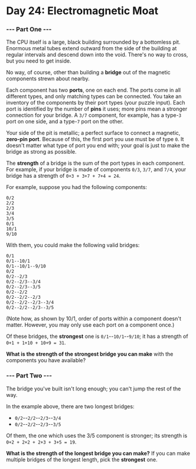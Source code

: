 # Day 24: Electromagnetic Moat

### --- Part One ---

The CPU itself is a large, black building surrounded by a bottomless pit. Enormous metal tubes extend outward from the side of the building at regular intervals and descend down into the void. There's no way to cross, but you need to get inside.

No way, of course, other than building a **bridge** out of the magnetic components strewn about nearby.

Each component has two **ports**, one on each end. The ports come in all different types, and only matching types can be connected. You take an inventory of the components by their port types (your puzzle input). Each port is identified by the number of **pins** it uses; more pins mean a stronger connection for your bridge. A ```3/7``` component, for example, has a type-```3``` port on one side, and a type-```7``` port on the other.

Your side of the pit is metallic; a perfect surface to connect a magnetic, **zero-pin port**. Because of this, the first port you use must be of type ```0```. It doesn't matter what type of port you end with; your goal is just to make the bridge as strong as possible.

The **strength** of a bridge is the sum of the port types in each component. For example, if your bridge is made of components ```0/3```, ```3/7```, and ```7/4```, your bridge has a strength of ```0+3 + 3+7 + 7+4 = 24```.

For example, suppose you had the following components:

```
0/2
2/2
2/3
3/4
3/5
0/1
10/1
9/10
```
With them, you could make the following valid bridges:

```
0/1
0/1--10/1
0/1--10/1--9/10
0/2
0/2--2/3
0/2--2/3--3/4
0/2--2/3--3/5
0/2--2/2
0/2--2/2--2/3
0/2--2/2--2/3--3/4
0/2--2/2--2/3--3/5
```

(Note how, as shown by 10/1, order of ports within a component doesn't matter. However, you may only use each port on a component once.)

Of these bridges, the **strongest** one is ```0/1```--```10/1```--```9/10```; it has a strength of ```0+1 + 1+10 + 10+9 = 31```.

**What is the strength of the strongest bridge you can make** with the components you have available?

### --- Part Two ---

The bridge you've built isn't long enough; you can't jump the rest of the way.

In the example above, there are two longest bridges:

* ```0/2```--```2/2```--```2/3```--```3/4```
* ```0/2```--```2/2```--```2/3```--```3/5```

Of them, the one which uses the 3/5 component is stronger; its strength is ```0+2 + 2+2 + 2+3 + 3+5 = 19```.

**What is the strength of the longest bridge you can make?** If you can make multiple bridges of the longest length, pick the **strongest** one.

